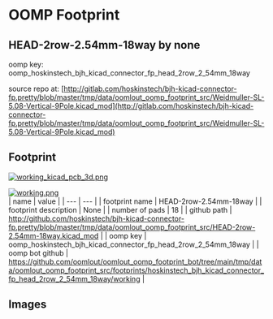 # OOMP Footprint  
## HEAD-2row-2.54mm-18way  by none  
  
oomp key: oomp_hoskinstech_bjh_kicad_connector_fp_head_2row_2_54mm_18way  
  
source repo at: [http://gitlab.com/hoskinstech/bjh-kicad-connector-fp.pretty/blob/master/tmp/data/oomlout_oomp_footprint_src/Weidmuller-SL-5.08-Vertical-9Pole.kicad_mod](http://gitlab.com/hoskinstech/bjh-kicad-connector-fp.pretty/blob/master/tmp/data/oomlout_oomp_footprint_src/Weidmuller-SL-5.08-Vertical-9Pole.kicad_mod)  
## Footprint  
  
[![working_kicad_pcb_3d.png](working_kicad_pcb_3d_600.png)](working_kicad_pcb_3d.png)  
  
[![working.png](working_600.png)](working.png)  
| name | value | 
| --- | --- | 
| footprint name | HEAD-2row-2.54mm-18way | 
| footprint description | None | 
| number of pads | 18 | 
| github path | http://github.com/hoskinstech/bjh-kicad-connector-fp.pretty/blob/master/tmp/data/oomlout_oomp_footprint_src/HEAD-2row-2.54mm-18way.kicad_mod | 
| oomp key | oomp_hoskinstech_bjh_kicad_connector_fp_head_2row_2_54mm_18way | 
| oomp bot github | https://github.com/oomlout/oomlout_oomp_footprint_bot/tree/main/tmp/data/oomlout_oomp_footprint_src/footprints/hoskinstech_bjh_kicad_connector_fp_head_2row_2_54mm_18way/working | 
## Images  
